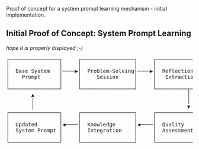 Proof of concept for a system prompt learning mechanism - initial implementation.

## Initial Proof of Concept: System Prompt Learning

_hope it is properly displayed ;-)_
<pre>
┌────────────────┐     ┌─────────────────┐     ┌──────────────────┐
│                │     │                 │     │                  │
│  Base System   │────▶│  Problem-Solving│────▶│  Reflection &    │
│    Prompt      │     │     Session     │     │   Extraction     │
│                │     │                 │     │                  │
└────────────────┘     └─────────────────┘     └──────────┬───────┘
        ▲                                                 │
        │                                                 │
        │                                                 ▼
┌────────────────┐     ┌─────────────────┐     ┌──────────────────┐
│                │     │                 │     │                  │
│  Updated       │◀────│  Knowledge      │◀────│  Quality         │
│  System Prompt │     │  Integration    │     │  Assessment      │
│                │     │                 │     │                  │
└────────────────┘     └─────────────────┘     └──────────────────┘

</pre>


